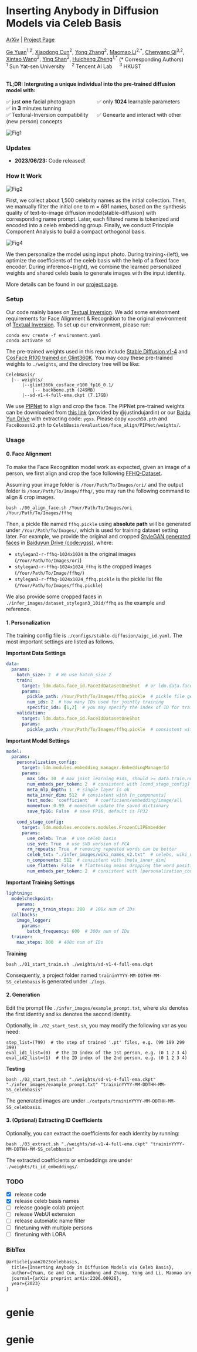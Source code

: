 # Inserting Anybody in Diffusion Models via Celeb Basis

[ArXiv](https://arxiv.org/abs/2306.00926) | [Project Page](https://celeb-basis.github.io) 

<div>
<span class="author-block">
<a href="https://ygtxr1997.github.io/" target="_blank">Ge Yuan</a><sup>1,2</sup></span>,
<span class="author-block">
  <a href="http://vinthony.github.io/" target="_blank">Xiaodong Cun</a><sup>2</sup></span>,
<span class="author-block">
    <a href="https://yzhang2016.github.io" target="_blank">Yong Zhang</a><sup>2</sup>,
  </span>
  <span class="author-block">
    <a href="https://scholar.google.com/citations?user=ym_t6QYAAAAJ&hl=zh-CN&oi=sra" target="_blank">Maomao Li</a><sup>2,*</sup>,
  </span>
<span class="author-block"><a href="https://chenyangqiqi.github.io/" target="_blank">Chenyang Qi</a><sup>3,2</sup></span>, <br>
  <span class="author-block">
    <a href="https://xinntao.github.io/" target="_blank">Xintao Wang</a><sup>2</sup>,
  </span>
  <span class="author-block">
    <a href="https://scholar.google.com/citations?hl=zh-CN&user=4oXBp9UAAAAJ" target="_blank">Ying Shan</a><sup>2</sup>,
  </span>
  <span class="author-block">
    <a href="https://scholar.google.com/citations?user=CCUQi50AAAAJ" target="_blank">Huicheng Zheng</a><sup>1,*</sup>
  </span> (* Corresponding Authors)
  </div>

  
<div class="is-size-5 publication-authors">
                  <span class="author-block">
                  <sup>1</sup> Sun Yat-sen University &nbsp;&nbsp;&nbsp;
                  <sup>2</sup> Tencent AI Lab &nbsp;&nbsp;&nbsp;
                  <sup>3</sup> HKUST </span>
                </div>
<br>

**TL;DR: Intergrating a unique individual into the pre-trained diffusion model with:** 

✅ just <b>one</b> facial photograph &nbsp;&nbsp;&nbsp;&nbsp;&nbsp;&nbsp;&nbsp;&nbsp;&nbsp;&nbsp;&nbsp;&nbsp;&nbsp;
✅ only <b>1024</b> learnable parameters &nbsp;&nbsp;&nbsp;&nbsp;&nbsp;&nbsp;
✅ in <b>3</b> minutes tunning &nbsp;&nbsp;&nbsp;&nbsp;
</br>✅ Textural-Inversion compatibility &nbsp;&nbsp;&nbsp;&nbsp; ✅ Genearte and interact with other (new person) concepts </br>

![Fig1](https://github.com/ygtxr1997/CelebBasis/assets/4397546/f84a66aa-93ee-4b0a-9b81-5ab212019bb8)


### Updates
- **2023/06/23:** Code released!

### How It Work
![Fig2](https://github.com/ygtxr1997/CelebBasis/assets/4397546/efe0eb13-0c74-45f0-9252-a49976dd228d)



First, we collect about 1,500 celebrity names as the initial collection. Then, we manually filter the initial one to m = 691 names, based on the synthesis quality of text-to-image diffusion model(stable-diffusion} with corresponding name prompt. Later, each filtered name is tokenized and encoded into a celeb embedding group. Finally, we conduct Principle Component Analysis to build a compact orthogonal basis.

![Fig4](https://github.com/ygtxr1997/CelebBasis/assets/4397546/fe70c970-f9d4-4255-bb76-0c6154778b4e)

We then personalize the model using input photo. During training~(left), we optimize the coefficients of the celeb basis with the help of a fixed face encoder. During inference~(right), we combine the learned personalized weights and shared celeb basis to generate images with the input identity.

More details can be found in our [project page](https://celeb-basis.github.io).


### Setup

Our code mainly bases on [Textual Inversion](https://github.com/rinongal/textual_inversion).
We add some environment requirements for Face Alignment & Recognition to the original environment of [Textual Inversion](https://github.com/rinongal/textual_inversion).
To set up our environment, please run:

```shell
conda env create -f environment.yaml
conda activate sd
```

The pre-trained weights used in this repo include [Stable Diffusion v1-4](https://huggingface.co/CompVis/stable-diffusion-v1-4) and 
[CosFace R100 trained on Glint360K](https://github.com/deepinsight/insightface/tree/master/recognition/arcface_torch#model-zoo).
You may copy these pre-trained weights to `./weights`, and the directory tree will be like:

```shell
CelebBasis/
  |-- weights/
      |--glint360k_cosface_r100_fp16_0.1/
          |-- backbone.pth (249MB)
      |--sd-v1-4-full-ema.ckpt (7.17GB)
```

We use [PIPNet](https://github.com/jhb86253817/PIPNet) to align and crop the face.
The PIPNet pre-trained weights can be downloaded from [this link](https://github.com/ygtxr1997/CelebBasis/issues/2#issuecomment-1607775140) (provided by @justindujardin)
or our [Baidu Yun Drive](https://pan.baidu.com/s/1Cgw0i723SyeLo5lbJu-b0Q) with extracting code: `ygss`.
Please copy `epoch59.pth` and `FaceBoxesV2.pth` to `CelebBasis/evaluation/face_align/PIPNet/weights/`.

### Usage

#### 0. Face Alignment

To make the Face Recognition model work as expected, 
given an image of a person, 
we first align and crop the face following [FFHQ-Dataset](https://github.com/NVlabs/ffhq-dataset).

Assuming your image folder is `/Your/Path/To/Images/ori/` and the output folder is `/Your/Path/To/Image/ffhq/`,
you may run the following command to align & crop images.

```shell
bash ./00_align_face.sh /Your/Path/To/Images/ori /Your/Path/To/Images/ffhq
```

Then, a pickle file named `ffhq.pickle` using **absolute path** will be generated under `/Your/Path/To/Images/`, 
which is used for training dataset setting later.
For example, we provide the original and cropped [StyleGAN generated faces](https://github.com/NVlabs/stylegan3-detector) 
in [Baiduyun Drive (code:ygss)](https://pan.baidu.com/s/1_W-tlBwY4S8t3_bPtPlJ5g), where:
- `stylegan3-r-ffhq-1024x1024` is the original images (`/Your/Path/To/Images/ori`)
- `stylegan3-r-ffhq-1024x1024_ffhq` is the cropped images (`/Your/Path/To/Image/ffhq/`)
- `stylegan3-r-ffhq-1024x1024_ffhq.pickle` is the pickle list file (`/Your/Path/To/Images/ffhq.pickle`)

We also provide some cropped faces in `./infer_images/dataset_stylegan3_10id/ffhq` as the example and reference.

#### 1. Personalization

The training config file is `./configs/stable-diffusion/aigc_id.yaml`.
The most important settings are listed as follows.

**Important Data Settings**
```yaml
data:
  params:
    batch_size: 2  # We use batch_size 2
    train:
      target: ldm.data.face_id.FaceIdDatasetOneShot  # or ldm.data.face_id.FaceIdDatasetStyleGAN3
      params:
        pickle_path: /Your/Path/To/Images/ffhq.pickle  # pickle file generated by Face Alignment, consistent with 'target'
        num_ids: 2  # how many IDs used for jointly training
        specific_ids: [1,2]  # you may specify the index of ID for training, e.g. [0,1,2,3,4,5,6,7,8,9], 0 means the first
    validation:
      target: ldm.data.face_id.FaceIdDatasetOneShot
      params:
        pickle_path: /Your/Path/To/Images/ffhq.pickle  # consistent with train.params.pickle_path
```

**Important Model Settings**
```yaml
model:
  params:
    personalization_config:
      target: ldm.modules.embedding_manager.EmbeddingManagerId
      params:
        max_ids: 10  # max joint learning #ids, should >= data.train.num_ids
        num_embeds_per_token: 2  # consistent with [cond_stage_config]
        meta_mlp_depth: 1  # single layer is ok
        meta_inner_dim: 512  # consistent with [n_components]
        test_mode: 'coefficient'  # coefficient/embedding/image/all
        momentum: 0.99  # momentum update the saved dictionary
        save_fp16: False  # save FP16, default is FP32

    cond_stage_config:
      target: ldm.modules.encoders.modules.FrozenCLIPEmbedder
      params:
        use_celeb: True  # use celeb basis
        use_svd: True  # use SVD version of PCA
        rm_repeats: True  # removing repeated words can be better
        celeb_txt: "./infer_images/wiki_names_v2.txt"  # celebs, wiki_names_v1, wiki_names_v2.txt
        n_components: 512  # consistent with [meta_inner_dim]
        use_flatten: False  # flattening means dropping the word position information
        num_embeds_per_token: 2  # consistent with [personalization_config]
```

**Important Training Settings**
```yaml
lightning:
  modelcheckpoint:
    params:
      every_n_train_steps: 200  # 100x num of IDs
  callbacks:
    image_logger:
      params:
        batch_frequency: 600  # 300x num of IDs
  trainer:
    max_steps: 800  # 400x num of IDs
```

**Training**
```shell
bash ./01_start_train.sh ./weights/sd-v1-4-full-ema.ckpt
```

Consequently, a project folder named `traininYYYY-MM-DDTHH-MM-SS_celebbasis` is generated under `./logs`. 

#### 2. Generation

Edit the prompt file `./infer_images/example_prompt.txt`, where `sks` denotes the first identity 
and `ks` denotes the second identity.

Optionally, in `./02_start_test.sh`, you may modify the following var as you need:
```shell
step_list=(799)  # the step of trained '.pt' files, e.g. (99 199 299 399)
eval_id1_list=(0)  # the ID index of the 1st person, e.g. (0 1 2 3 4)
eval_id2_list=(1)  # the ID index of the 2nd person, e.g. (0 1 2 3 4)
```

**Testing**
```shell
bash ./02_start_test.sh "./weights/sd-v1-4-full-ema.ckpt" "./infer_images/example_prompt.txt" "traininYYYY-MM-DDTHH-MM-SS_celebbasis"
```

The generated images are under `./outputs/traininYYYY-MM-DDTHH-MM-SS_celebbasis`.

#### 3. (Optional) Extracting ID Coefficients

Optionally, you can extract the coefficients for each identity by running:

```shell
bash ./03_extract.sh "./weights/sd-v1-4-full-ema.ckpt" "traininYYYY-MM-DDTHH-MM-SS_celebbasis"
```

The extracted coefficients or embeddings are under `./weights/ti_id_embeddings/`.

### TODO
- [x] release code
- [x] release celeb basis names
- [ ] release google colab project
- [ ] release WebUI extension
- [ ] release automatic name filter
- [ ] finetuning with multiple persons 
- [ ] finetuning with LORA

### BibTex

```tex
@article{yuan2023celebbasis,
  title={Inserting Anybody in Diffusion Models via Celeb Basis},
  author={Yuan, Ge and Cun, Xiaodong and Zhang, Yong and Li, Maomao and Qi, Chenyang and Wang, Xintao and Shan, Ying and Zheng, Huicheng},
  journal={arXiv preprint arXiv:2306.00926},
  year={2023}
}
```
# genie
# genie
